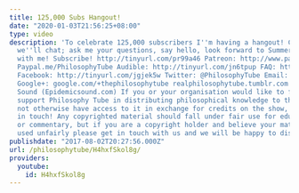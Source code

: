 ```yaml
---
title: 125,000 Subs Hangout!
date: "2020-01-03T21:56:25+08:00"
type: video
description: 'To celebrate 125,000 subscribers I''m having a hangout! Come along and
  we''ll chat; ask me your questions, say hello, look forward to Summer in the City
  with me! Subscribe! http://tinyurl.com/pr99a46 Patreon: http://www.patreon.com/PhilosophyTube
  Paypal.me/PhilosophyTube Audible: http://tinyurl.com/jn6tpup FAQ: http://tinyurl.com/j8bo4gb
  Facebook: http://tinyurl.com/jgjek5w Twitter: @PhilosophyTube Email: ollysphilosophychannel@gmail.com
  Google+: google.com/+thephilosophytube realphilosophytube.tumblr.com Music by Epidemic
  Sound (Epidemicsound.com) If you or your organisation would like to financially
  support Philosophy Tube in distributing philosophical knowledge to those who might
  not otherwise have access to it in exchange for credits on the show, please get
  in touch! Any copyrighted material should fall under fair use for educational purposes
  or commentary, but if you are a copyright holder and believe your material has been
  used unfairly please get in touch with us and we will be happy to discuss it.'
publishdate: "2017-08-02T20:27:56.000Z"
url: /philosophytube/H4hxfSkol8g/
providers:
  youtube:
    id: H4hxfSkol8g
---
```


